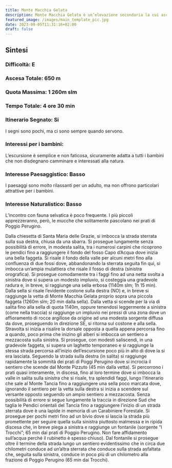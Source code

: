 ```yaml
---
title: Monte Macchia Gelata
description: Monte Macchia Gelata è un’elevazione secondaria la cui ascesa offre il pretesto per una gradevolissima e rilassante passeggiata nel cuore dei Monti Sabini. Percorribile tutto l’anno, ma sconsigliabile d’estate a causa del gran caldo quella proposta è un’escursione ad anello che permette, tra l’altro, di ammirare le belle faggete che circondano i prati di Poggio Perugino.
featured_image: /images/main_template_pic.jpg
date: 2023-09-05T11:31:16+02:00
draft: false
---
```



## Sintesi
### Difficoltà: E
### Ascesa Totale: 650 m
### Quota Massima: 1 260m slm
### Tempo Totale: 4 ore 30 min
### Itinerario Segnato: Si
I segni sono pochi, ma ci sono sempre quando servono.
### Interessi per i bambini:
 L’escursione è semplice e non faticosa, sicuramente adatta a tutti i bambini che non disdegnano camminare e interessati alla natura.
### Interesse Paesaggistico: Basso
I paesaggi sono molto rilassanti per un adulto, ma non offrono particolari attrattive per i bambini.

### Interesse Naturalistico: Basso
L’incontro con fauna selvatica è poco frequente. I più piccoli apprezzeranno, però, le mucche che solitamente pascolano nei prati di Poggio Perugino.

Dalla chiesetta di Santa Maria delle Grazie, si imbocca la strada sterrata sulla sua destra, chiusa da una sbarra. Si prosegue lungamente senza possibilità di errore, in modesta salita, tra i numerosi carpini che ricoprono le pendici fino a raggiungere il fondo del fosso Capo d’Acqua dove inizia una bella faggeta.
Si risale il fondo della valle per alcuni metri fino alla confluenza di due fossi dove, abbandonando la sterrata seguita fin qui, si imbocca un’ampia mulattiera che risale il fosso di destra (sinistra orografica).
Si prosegue comodamente tra i faggi fino ad una netta svolta a sinistra dove si supera un modesto impluvio, si costeggia una gradevole radura e, in breve, si raggiunge una sella erbosa (1140m slm; 1h 15 min).
Dalla sella si risale l’evidente costone sulla destra (NO) e, in breve si raggiunge la vetta di Monte Macchia Gelata proprio sopra una piccola faggeta (1260m slm; 20 min dalla sella).
Dalla vetta si scende per la via di salita fino alla sella di quota 1140m, oppure tenendosi leggermente a sinistra (come nella traccia) si raggiunge un impluvio nei pressi di una zona dove un affioramento di rocce argillose da origine ad una modesta sorgente diffusa da dove, proseguendo in direzione SE, si ritorna sul costone e alla sella.
Stravolta si inizia a risalire la dorsale opposta a quella appena percorsa fino a quando, poco prima che inizino gli alberi si imbocca un sentiero a mezzacosta sulla sinistra. Si prosegue, con modesti saliscendi, in una gradevole faggeta, si supera un laghetto temporaneo e si raggiunge la stessa strada percorsa all’inizio dell’escursione poco più in alto di dove la si era lasciata.
Seguendo la strada sulla destra (in salita) si raggiunge rapidamente la sommità dei prati di Poggi Perugino dove si incrocia il sentiero che scende dal Monte Pizzuto (45 min dalla vetta). Si percorrono i prati quasi interamente, in discesa, fino al loro termine dove si imbocca la valle in salita sulla sinistra che si risale, tra splendidi faggi, lungo l’itinerario che sale al Monte Tancia fino a raggiungere una sella poco marcata dove, ignorando il sentiero per la vetta sulla destra si inizia a scendere sul versante opposto seguendo un ampio sentiero a mezzacosta.
Senza possibilità di errore si segue lungamente la traccia in direzione Sud che taglia le Pendici orientali del Tancia fino a raggiungere l’inizio di un strada sterrata dove è una lapide in memoria di un Carabiniere Forestale.
Si prosegue per pochi metri fino ad un bivio dove si lascia la strada più promettente per seguire quella sulla sinistra piuttosto malmessa e in ripida discesa che, in breve piega a sinistra e raggiunge un fontanile (sorgente “I Trocchi”; 65 min dai prati di Poggio Perugino. Non fare affidamento sull’acqua perché il rubinetto è spesso chiuso).
Dal fontanile si prosegue oltre il termine della strada lungo un sentiero evidentissimo che in circa due chilometri conduce ad un’altra sterrata che conduce sulla strada asfaltata che, seguita sulla sinistra, conduce in poco più di un chilometro alla frazione di Poggio Perugino (65 min dai Trocchi).




